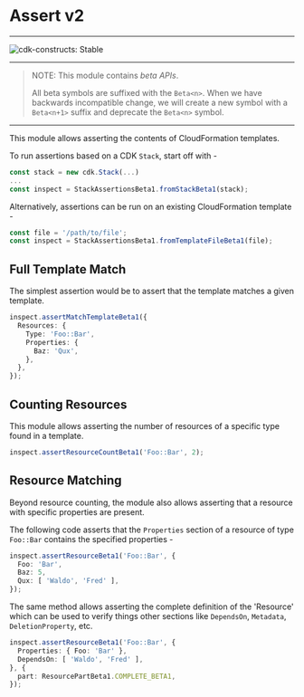 # Assert v2
<!--BEGIN STABILITY BANNER-->

---

![cdk-constructs: Stable](https://img.shields.io/badge/cdk--constructs-stable-success.svg?style=for-the-badge)

---

<!--END STABILITY BANNER-->

> NOTE: This module contains *beta APIs*.
>
> All beta symbols are suffixed with the `Beta<n>`. When we have backwards
> incompatible change, we will create a new symbol with a `Beta<n+1>` suffix
> and deprecate the `Beta<n>` symbol.
----

This module allows asserting the contents of CloudFormation templates.

To run assertions based on a CDK `Stack`, start off with -

```ts
const stack = new cdk.Stack(...)
...
const inspect = StackAssertionsBeta1.fromStackBeta1(stack);
```

Alternatively, assertions can be run on an existing CloudFormation template -

```ts
const file = '/path/to/file';
const inspect = StackAssertionsBeta1.fromTemplateFileBeta1(file);
```

## Full Template Match

The simplest assertion would be to assert that the template matches a given
template.

```ts
inspect.assertMatchTemplateBeta1({
  Resources: {
    Type: 'Foo::Bar',
    Properties: {
      Baz: 'Qux',
    },
  },
});
```

## Counting Resources

This module allows asserting the number of resources of a specific type found
in a template.

```ts
inspect.assertResourceCountBeta1('Foo::Bar', 2);
```

## Resource Matching

Beyond resource counting, the module also allows asserting that a resource with
specific properties are present.

The following code asserts that the `Properties` section of a resource of type
`Foo::Bar` contains the specified properties -

```ts
inspect.assertResourceBeta1('Foo::Bar', {
  Foo: 'Bar',
  Baz: 5,
  Qux: [ 'Waldo', 'Fred' ],
});
```

The same method allows asserting the complete definition of the 'Resource'
which can be used to verify things other sections like `DependsOn`, `Metadata`,
`DeletionProperty`, etc.

```ts
inspect.assertResourceBeta1('Foo::Bar', {
  Properties: { Foo: 'Bar' },
  DependsOn: [ 'Waldo', 'Fred' ],
}, {
  part: ResourcePartBeta1.COMPLETE_BETA1,
});
```
